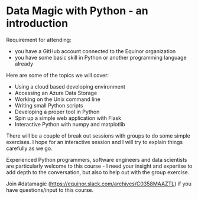 # Data Magic with Python - an introduction

Requirement for attending:
- you have a GitHub account connected to the Equinor organization
- you have some basic skill in Python or another programming language already

Here are some of the topics we will cover:
- Using a cloud based developing environment
- Accessing an Azure Data Storage
- Working on the Unix command line
- Writing small Python scripts
- Developing a proper tool in Python
- Spin up a simple web application with Flask
- Interactive Python with numpy and matplotlib

There will be a couple of break out sessions with groups to do some simple exercises.
I hope for an interactive session and I will try to explain things carefully as we go.

Experienced Python programmers, software engineers and data scientists are particularly welcome to this course - I need your insight and expertise to add depth to the conversation, but also to help out with the group exercise.

Join #datamagic (https://equinor.slack.com/archives/C0358MAAZTL) if you have questions/input to this course.
